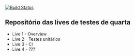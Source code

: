 [![Build Status](http://circleci-badges-max.herokuapp.com/img/z4r4tu5tr4/testes-com-python/master?token=873d0bda078c70ced1869c74b673b64f3ff8049f)](https://circleci.com/gh/z4r4tu5tr4/testes-com-python/tree/master)


## Repositório das lives de testes de quarta

- Live 1 - Overview
- Live 2 - Testes unitários
- Live 3 - CI
- Live 4 - ???
